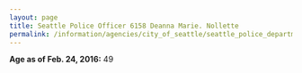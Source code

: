 ```yaml
---
layout: page
title: Seattle Police Officer 6158 Deanna Marie. Nollette
permalink: /information/agencies/city_of_seattle/seattle_police_department/copbook/6158/
---
```


**Age as of Feb. 24, 2016:** 49
